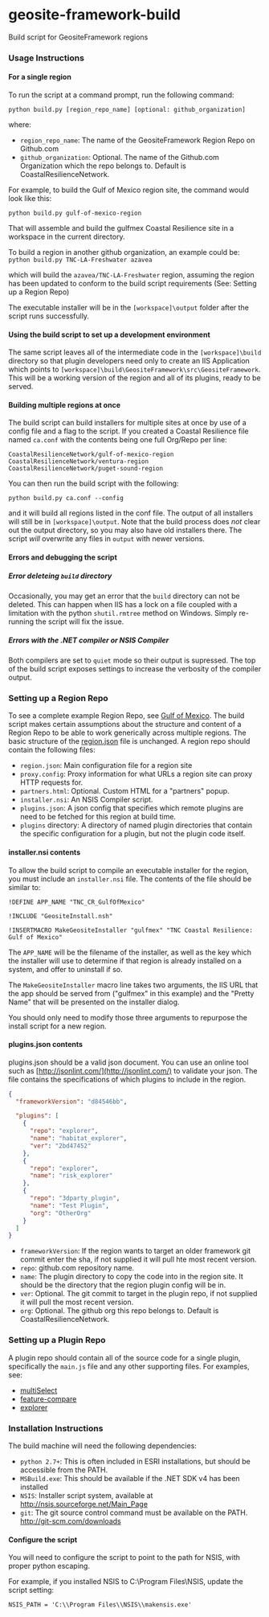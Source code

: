 geosite-framework-build
=======================

Build script for GeositeFramework regions

### Usage Instructions
#### For a single region
To run the script at a command prompt, run the following command:

``python build.py [region_repo_name] [optional: github_organization]``

where:
  * ``region_repo_name``: The name of the GeositeFramework Region Repo on  Github.com
  * ``github_organization``: Optional.  The name of the Github.com Organization which the repo belongs to. Default is CoastalResilienceNetwork.

For example, to build the Gulf of Mexico region site, the command would look like this:

``python build.py gulf-of-mexico-region``

That will assemble and build the gulfmex Coastal Resilience site in a workspace in the current directory.

To build a region in another github organization, an example could be:
``python build.py TNC-LA-Freshwater azavea``

which will build the ``azavea/TNC-LA-Freshwater`` region, assuming the region has been updated to conform to the build script requirements (See: Setting up a Region Repo)

The executable installer will be in the ``[workspace]\output`` folder after the script runs successfully.

#### Using the build script to set up a development environment
The same script leaves all of the intermediate code in the ``[workspace]\build`` directory so that plugin developers need only to create an IIS Application which points to ``[workspace]\build\GeositeFramework\src\GeositeFramework``.  This will be a working version of the region and all of its plugins, ready to be served.

#### Building multiple regions at once
The build script can build installers for multiple sites at once by use of a config file and a flag to the script.  If you created a Coastal Resilience file named ``ca.conf`` with the contents being one full Org/Repo per line:

```
CoastalResilienceNetwork/gulf-of-mexico-region
CoastalResilienceNetwork/ventura-region
CoastalResilienceNetwork/puget-sound-region
```

You can then run the build script with the following:

``python build.py ca.conf --config``

and it will build all regions listed in the conf file.  The output of all installers will still be in ``[workspace]\output``.  Note that the build process does *not* clear out the output directory, so you may also have old installers there.  The script *will* overwrite any files in ``output`` with newer versions.

#### Errors and debugging the script
##### Error deleteing ``build`` directory
Occasionally, you may get an error that the ``build`` directory can not be deleted.  This can happen when IIS has a lock on a file coupled with a limitation with the python ``shutil.rmtree`` method on Windows.  Simply re-running the script will fix the issue.

##### Errors with the .NET compiler or NSIS Compiler
Both compilers are set to ``quiet`` mode so their output is supressed.  The top of the build script exposes settings to increase the verbosity of the compiler output.

### Setting up a Region Repo
To see a complete example Region Repo, see [Gulf of Mexico](https://github.com/CoastalResilienceNetwork/gulf-of-mexico-region).
The build script makes certain assumptions about the structure and content of a Region Repo to be able to work generically across multiple regions.  The basic structure of the [region.json](https://github.com/CoastalResilienceNetwork/GeositeFramework/wiki/Region.json-Settings) file is unchanged.  A region repo should contain the following files:
  * ``region.json``: Main configuration file for a region site
  * ``proxy.config``: Proxy information for what URLs a region site can proxy HTTP requests for.
  * ``partners.html``: Optional.  Custom HTML for a "partners" popup.
  * ``installer.nsi``: An NSIS Compiler script.
  * ``plugins.json``: A json config that specifies which remote plugins are need to be fetched for this region at build time.
  * ``plugins`` directory: A directory of named plugin directories that contain the specific configuration for a plugin, but not the plugin code itself.

#### installer.nsi contents
To allow the build script to compile an executable installer for the region, you must include an ``installer.nsi`` file.  The contents of the file should be similar to:

```
!DEFINE APP_NAME "TNC_CR_GulfOfMexico"

!INCLUDE "GeositeInstall.nsh"

!INSERTMACRO MakeGeositeInstaller "gulfmex" "TNC Coastal Resilience: Gulf of Mexico"

```
The ``APP_NAME`` will be the filename of the installer, as well as the key which the installer will use to determine if that region is already installed on a system, and offer to uninstall if so.

The ``MakeGeositeInstaller`` macro line takes two arguments, the IIS URL that the app should be served from ("gulfmex" in this example) and the "Pretty Name" that will be presented on the installer dialog.

You should only need to modify those three arguments to repurpose the install script for a new region.


#### plugins.json contents
plugins.json should be a valid json document.  You can use an online tool such as [http://jsonlint.com/](http://jsonlint.com/) to validate your json.  The file contains the specifications of which plugins to include in the region.

```json
{
  "frameworkVersion": "d84546bb",

  "plugins": [
    {
      "repo": "explorer",
      "name": "habitat_explorer",
      "ver": "2bd47452"
    },
    {
      "repo": "explorer",
      "name": "risk_explorer"
    },
    {
      "repo": "3dparty_plugin",
      "name": "Test Plugin",
      "org": "OtherOrg"
    }
  ]
}
```
  * ``frameworkVersion``:  If the region wants to target an older framework git commit enter the sha, if not supplied it will pull hte most recent version. 
  * ``repo``: github.com repository name.
  * ``name``: The plugin directory to copy the code into in the region site.  It should be the directory that the region plugin config will be in.
  * ``ver``: Optional.  The git commit to target in the plugin repo, if not supplied it will pull the most recent version. 
  * ``org``: Optional.  The github org this repo belongs to.  Default is CoastalResilienceNetwork.

### Setting up a Plugin Repo
A plugin repo should contain all of the source code for a single plugin, specifically the ``main.js`` file and any other supporting files.  For examples, see:

  * [multiSelect](https://github.com/CoastalResilienceNetwork/multiSelect)
  * [feature-compare](https://github.com/CoastalResilienceNetwork/feature-compare)
  * [explorer](https://github.com/CoastalResilienceNetwork/explorer)

### Installation Instructions
The build machine will need the following dependencies:

  * ``python 2.7+``: This is often included in ESRI installations, but should be accessible from the PATH.
  * ``MSBuild.exe``: This should be available if the .NET SDK v4 has been installed
  * ``NSIS``: Installer script system, available at http://nsis.sourceforge.net/Main_Page
  * ``git``: The git source control command must be available on the PATH. http://git-scm.com/downloads

#### Configure the script
You will need to configure the script to point to the path for NSIS, with proper python escaping.

For example, if you installed NSIS to C:\Program Files\NSIS, update the script setting:

``NSIS_PATH = 'C:\\Program Files\\NSIS\\makensis.exe'``
